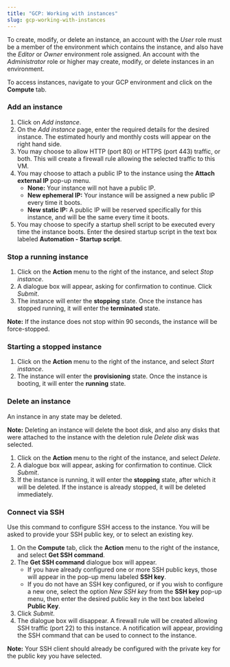 ```yaml
---
title: "GCP: Working with instances"
slug: gcp-working-with-instances
---
```



To create, modify, or delete an instance, an account with the *User* role must be a member of the environment which contains the instance, and also have the *Editor* or *Owner* environment role assigned.  An account with the *Administrator* role or higher may create, modify, or delete instances in an environment.

To access instances, navigate to your GCP environment and click on the **Compute** tab.

### Add an instance

1. Click on *Add instance*.
1. On the *Add instance* page, enter the required details for the desired instance.  The estimated hourly and monthly costs will appear on the right hand side.
1. You may choose to allow HTTP (port 80) or HTTPS (port 443) traffic, or both.  This will create a firewall rule allowing the selected traffic to this VM.
1. You may choose to attach a public IP to the instance using the **Attach external IP** pop-up menu.
   - **None:**  Your instance will not have a public IP.
   - **New ephemeral IP:**  Your instance will be assigned a new public IP every time it boots.
   - **New static IP:**  A public IP will be reserved specifically for this instance, and will be the same every time it boots.
1. You may choose to specify a startup shell script to be executed every time the instance boots.  Enter the desired startup script in the text box labeled **Automation - Startup script**.

### Stop a running instance

1. Click on the **Action** menu to the right of the instance, and select *Stop instance*.
1. A dialogue box will appear, asking for confirmation to continue.  Click *Submit*.
1. The instance will enter the **stopping** state.  Once the instance has stopped running, it will enter the **terminated** state.

**Note:** If the instance does not stop within 90 seconds, the instance will be force-stopped.

### Starting a stopped instance

1. Click on the **Action** menu to the right of the instance, and select *Start instance*.
1. The instance will enter the **provisioning** state.  Once the instance is booting, it will enter the **running** state.

### Delete an instance

An instance in any state may be deleted.

**Note:** Deleting an instance will delete the boot disk, and also any disks that were attached to the instance with the deletion rule *Delete disk* was selected.

1. Click on the **Action** menu to the right of the instance, and select *Delete*.
1. A dialogue box will appear, asking for confirmation to continue.  Click *Submit*.
1. If the instance is running, it will enter the **stopping** state, after which it will be deleted.  If the instance is already stopped, it will be deleted immediately.

### Connect via SSH

 Use this command to configure SSH access to the instance.  You will be asked to provide your SSH public key, or to select an existing key.

  1. On the **Compute** tab, click the **Action** menu to the right of the instance, and select **Get SSH command**.
  1. The **Get SSH command** dialogue box will appear.
     - If you have already configured one or more SSH public keys, those will appear in the pop-up menu labeled **SSH key**.
     - If you do not have an SSH key configured, or if you wish to configure a new one, select the option *New SSH key* from the **SSH key** pop-up menu, then enter the desired public key in the text box labeled **Public Key**.
  1. Click *Submit*.
  1. The dialogue box will disappear.  A firewall rule will be created allowing SSH traffic (port 22) to this instance.  A notification will appear, providing the SSH command that can be used to connect to the instance.

**Note:**  Your SSH client should already be configured with the private key for the public key you have selected.
